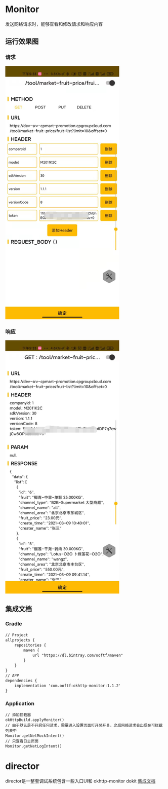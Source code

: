 # Monitor
发送网络请求时，能够查看和修改请求和响应内容
## 运行效果图
### 请求
<img src="/art/request.png" alt="图片替换文本" width="360" height="800" align="bottom" />

### 响应
<img src="/art/response.png" alt="图片替换文本" width="360" height="800" align="bottom" />

## 集成文档

### Gradle
```
// Project
allprojects {
    repositories {
        maven {
            url "https://dl.bintray.com/ooftf/maven"
        }
    }
}
// APP
dependencies {
    implementation 'com.ooftf:okhttp-monitor:1.1.2'
}

```
### Application
```
// 添加拦截器
okHttpBuild.applyMonitor()
// 由于默认是不开启任何请求，需要进入设置页面打开总开关，之后网络请求会出现在可拦截列表中
Monitor.getNetMockIntent()
// 只查看日志页面
Monitor.getNetLogIntent()
```
# director
director是一整套调试系统包含一些入口UI和 okhttp-monitor  dokit
[集成文档](/director/README.md)